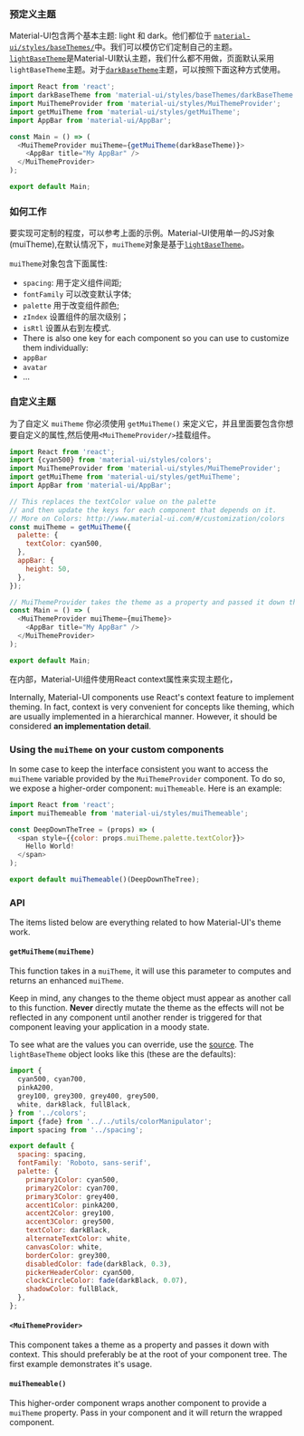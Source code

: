 ### 预定义主题

Material-UI包含两个基本主题: light 和 dark。他们都位于 [`material-ui/styles/baseThemes/`](https://github.com/callemall/material-ui/blob/master/src/styles/baseThemes/)中。我们可以模仿它们定制自己的主题。 [`lightBaseTheme`](https://github.com/callemall/material-ui/blob/master/src/styles/baseThemes/lightBaseTheme.js)是Material-UI默认主题，我们什么都不用做，页面默认采用`lightBaseTheme`主题。对于[`darkBaseTheme`](https://github.com/callemall/material-ui/blob/master/src/styles/baseThemes/darkBaseTheme.js)主题，可以按照下面这种方式使用。

```js
import React from 'react';
import darkBaseTheme from 'material-ui/styles/baseThemes/darkBaseTheme';
import MuiThemeProvider from 'material-ui/styles/MuiThemeProvider';
import getMuiTheme from 'material-ui/styles/getMuiTheme';
import AppBar from 'material-ui/AppBar';

const Main = () => (
  <MuiThemeProvider muiTheme={getMuiTheme(darkBaseTheme)}>
    <AppBar title="My AppBar" />
  </MuiThemeProvider>
);

export default Main;
```

### 如何工作
要实现可定制的程度，可以参考上面的示例。Material-UI使用单一的JS对象(muiTheme),在默认情况下，`muiTheme`对象是基于[`lightBaseTheme`](https://github.com/callemall/material-ui/blob/master/src/styles/baseThemes/lightBaseTheme.js)。

 `muiTheme`对象包含下面属性:

 - `spacing`: 用于定义组件间距;
 - `fontFamily` 可以改变默认字体;
 - `palette` 用于改变组件颜色;
 - `zIndex` 设置组件的层次级别；
 - `isRtl` 设置从右到左模式.
 - There is also one key for each component so you can use to customize them individually:
  - `appBar`
  - `avatar`
  - ...

### 自定义主题

为了自定义 `muiTheme` 你必须使用 `getMuiTheme()` 来定义它，并且里面要包含你想要自定义的属性,然后使用`<MuiThemeProvider/>`挂载组件。


```js
import React from 'react';
import {cyan500} from 'material-ui/styles/colors';
import MuiThemeProvider from 'material-ui/styles/MuiThemeProvider';
import getMuiTheme from 'material-ui/styles/getMuiTheme';
import AppBar from 'material-ui/AppBar';

// This replaces the textColor value on the palette
// and then update the keys for each component that depends on it.
// More on Colors: http://www.material-ui.com/#/customization/colors
const muiTheme = getMuiTheme({
  palette: {
    textColor: cyan500,
  },
  appBar: {
    height: 50,
  },
});

// MuiThemeProvider takes the theme as a property and passed it down the hierarchy.
const Main = () => (
  <MuiThemeProvider muiTheme={muiTheme}>
    <AppBar title="My AppBar" />
  </MuiThemeProvider>
);

export default Main;
```

在内部，Material-UI组件使用React context属性来实现主题化，

Internally, Material-UI components use React's context feature to implement theming.
In fact, context is very convenient for concepts like theming, which are usually
implemented in a hierarchical manner.
However, it should be considered **an implementation detail**.

### Using the `muiTheme` on your custom components

In some case to keep the interface consistent you want to access the `muiTheme`
variable provided by the `MuiThemeProvider` component.
To do so, we expose a higher-order component: `muiThemeable`.
Here is an example:

```js
import React from 'react';
import muiThemeable from 'material-ui/styles/muiThemeable';

const DeepDownTheTree = (props) => (
  <span style={{color: props.muiTheme.palette.textColor}}>
    Hello World!
  </span>
);

export default muiThemeable()(DeepDownTheTree);
```

### API

The items listed below are everything related to how Material-UI's theme work.

#### `getMuiTheme(muiTheme)`

This function takes in a `muiTheme`, it will use this parameter to computes and returns an enhanced `muiTheme`.

Keep in mind, any changes to the theme object must appear as another call
to this function.
**Never** directly mutate the theme as the effects will not be reflected in any component
until another render is triggered for that component leaving your application
in a moody state.

To see what are the values you can override, use the
[source](https://github.com/callemall/material-ui/blob/master/src/styles/getMuiTheme.js).
The `lightBaseTheme` object looks like this (these are the defaults):

```js
import {
  cyan500, cyan700,
  pinkA200,
  grey100, grey300, grey400, grey500,
  white, darkBlack, fullBlack,
} from '../colors';
import {fade} from '../../utils/colorManipulator';
import spacing from '../spacing';

export default {
  spacing: spacing,
  fontFamily: 'Roboto, sans-serif',
  palette: {
    primary1Color: cyan500,
    primary2Color: cyan700,
    primary3Color: grey400,
    accent1Color: pinkA200,
    accent2Color: grey100,
    accent3Color: grey500,
    textColor: darkBlack,
    alternateTextColor: white,
    canvasColor: white,
    borderColor: grey300,
    disabledColor: fade(darkBlack, 0.3),
    pickerHeaderColor: cyan500,
    clockCircleColor: fade(darkBlack, 0.07),
    shadowColor: fullBlack,
  },
};
```

#### `<MuiThemeProvider>`

This component takes a theme as a property and passes it down with context.
This should preferably be at the root of your component tree. The first
example demonstrates it's usage.

#### `muiThemeable()`

This higher-order component wraps another component to provide a `muiTheme` property.
Pass in your component and it will return the wrapped component.

